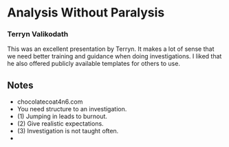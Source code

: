 # Analysis Without Paralysis

### Terryn Valikodath

This was an excellent presentation by Terryn. It makes a lot of sense that we need better training and guidance when doing investigations. I liked that he also offered publicly available templates for others to use. 

## Notes

- chocolatecoat4n6.com
- You need structure to an investigation.
 - (1) Jumping in leads to burnout.
 - (2) Give realistic expectations.
 - (3) Investigation is not taught often.
- 